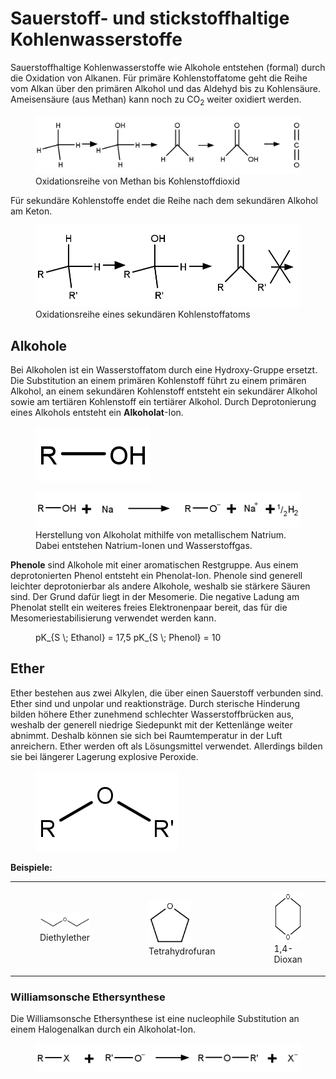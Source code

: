 # Sauerstoff- und stickstoffhaltige Kohlenwasserstoffe

Sauerstoffhaltige Kohlenwasserstoffe wie Alkohole entstehen (formal) durch die Oxidation von Alkanen. Für primäre Kohlenstoffatome geht die Reihe vom Alkan über den primären Alkohol und das Aldehyd bis zu Kohlensäure. Ameisensäure (aus Methan) kann noch zu CO<sub>2</sub> weiter oxidiert werden.

<figure>
    <img src="./media/oxidation.png">
    <figcaption>Oxidationsreihe von Methan bis Kohlenstoffdioxid</figcaption>
</figure>

Für sekundäre Kohlenstoffe endet die Reihe nach dem sekundären Alkohol am Keton.

<figure>
    <img src="./media/sek_oxidation.png">
    <figcaption>Oxidationsreihe eines sekundären Kohlenstoffatoms</figcaption>
</figure>

## Alkohole

Bei Alkoholen ist ein Wasserstoffatom durch eine Hydroxy-Gruppe ersetzt. Die Substitution an einem primären Kohlenstoff führt zu einem primären Alkohol, an einem sekundären Kohlenstoff entsteht ein sekundärer Alkohol sowie am tertiären Kohlenstoff ein tertiärer Alkohol. Durch Deprotonierung eines Alkohols entsteht ein **Alkoholat**-Ion.

<figure>
    <img src="./media/alkohol2.png">
    <figcaption></figcaption>
</figure>

<figure>
    <img src="./media/alkoholat.png">
    <figcaption>Herstellung von Alkoholat mithilfe von metallischem Natrium. Dabei entstehen Natrium-Ionen und Wasserstoffgas.</figcaption>
</figure>

**Phenole** sind Alkohole mit einer aromatischen Restgruppe. Aus einem deprotonierten Phenol entsteht ein Phenolat-Ion. Phenole sind generell leichter deprotonierbar als andere Alkohole, weshalb sie stärkere Säuren sind. Der Grund dafür liegt in der Mesomerie. Die negative Ladung am Phenolat stellt ein weiteres freies Elektronenpaar bereit, das für die Mesomeriestabilisierung verwendet werden kann.

<figure>
    <Formulae> pK_{S \; Ethanol} = 17,5 </Formulae>
    <Formulae> pK_{S \; Phenol} = 10 </Formulae>
    <figcaption></figcaption>
</figure>

## Ether

Ether bestehen aus zwei Alkylen, die über einen Sauerstoff verbunden sind. Ether sind und unpolar und reaktionsträge. Durch sterische Hinderung bilden höhere Ether zunehmend schlechter Wasserstoffbrücken aus, weshalb der generell niedrige Siedepunkt mit der Kettenlänge weiter abnimmt. Deshalb können sie sich bei Raumtemperatur in der Luft anreichern. Ether werden oft als Lösungsmittel verwendet. Allerdings bilden sie bei längerer Lagerung explosive Peroxide.

<figure>
    <img src="./media/ether2.png">
    <figcaption></figcaption>
</figure>

**Beispiele:**

<table class="gallery-table">
    <tbody>
        <tr>
            <td>
                <figure>
                    <img src="./media/diethylether.png">
                    <figcaption>Diethylether</figcaption>
                </figure>
            </td>
            <td>
                <figure>
                    <img src="./media/tetrahydrofuran.png" style="height:70px">
                    <figcaption>Tetrahydrofuran</figcaption>
                </figure>
            </td>
            <td>
                <figure>
                    <img src="./media/1,4-dioxan.png" style="height:80px">
                    <figcaption>1,4-Dioxan</figcaption>
                </figure>
            </td>
            <td>
                <figure>
                    <img src="./media/1-ethoxyethane-1-peroxol.png">
                    <figcaption>1-Ethoxyethan-1-peroxol</figcaption>
                </figure>
            </td>
        </tr>
    </tbody>
</table>

### Williamsonsche Ethersynthese

Die Williamsonsche Ethersynthese ist eine nucleophile Substitution an einem Halogenalkan durch ein Alkoholat-Ion.

<figure>
    <img src="./media/williamson.png">
    <figcaption></figcaption>
</figure>
